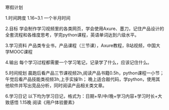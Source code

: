 寒假计划

1.时间跨度
1.16~3.1 一个半月时间

2.目标
学会制作学习视频里的各类网页，学会使用Axure、墨刀，记住产品设计的全套流程和各维度思考，学完python课程，英语单词达到六级水平。

3.学习资料
产品类专业书，产品课程（三节课），Axure教程，B站视频，中国大学MOOC课程

4.输出
每个学习过程都需要一个学习笔记，记录学了什么，应该记住什么。

5.时间规划
晨跑后看产品三节课视频2h,阅读产品书籍0.5h，python课程一小节；
午觉后看产品技能类视频3h,上手实操1h；
晚上适合敲代码，学python，使用其他软件并写出竞品分析，同时阅读产品相关类文章。

6.学习日记
以下均为学习日记，格式为：日期+早/中/晚+学习内容+学习时长+大致感悟
1.15晚 阅读《用户体验要素》
